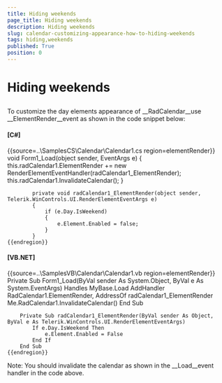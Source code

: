 ```yaml
---
title: Hiding weekends
page_title: Hiding weekends
description: Hiding weekends
slug: calendar-customizing-appearance-how-to-hiding-weekends
tags: hiding,weekends
published: True
position: 0
---
```


# Hiding weekends



## 

To customize the day elements appearance of __RadCalendar__use __ElementRender__event as shown in the code snippet below:

#### __[C#]__

{{source=..\SamplesCS\Calendar\Calendar1.cs region=elementRender}}
	        void Form1_Load(object sender, EventArgs e)
	        {
	            this.radCalendar1.ElementRender += new RenderElementEventHandler(radCalendar1_ElementRender);
	            this.radCalendar1.InvalidateCalendar();
	        }
	
	        private void radCalendar1_ElementRender(object sender, Telerik.WinControls.UI.RenderElementEventArgs e)
	        {
	            if (e.Day.IsWeekend)
	            {
	                e.Element.Enabled = false;
	            }
	        }
	{{endregion}}



#### __[VB.NET]__

{{source=..\SamplesVB\Calendar\Calendar1.vb region=elementRender}}
	    Private Sub Form1_Load(ByVal sender As System.Object, ByVal e As System.EventArgs) Handles MyBase.Load
	        AddHandler RadCalendar1.ElementRender, AddressOf radCalendar1_ElementRender
	        Me.RadCalendar1.InvalidateCalendar()
	    End Sub
	
	    Private Sub radCalendar1_ElementRender(ByVal sender As Object, ByVal e As Telerik.WinControls.UI.RenderElementEventArgs)
	        If e.Day.IsWeekend Then
	            e.Element.Enabled = False
	        End If
	    End Sub
	{{endregion}}





Note: You should invalidate the calendar as shown in the __Load__event handler in the code above. 
